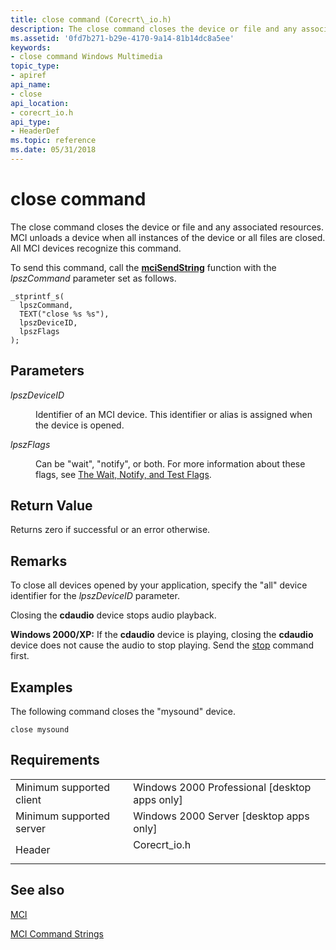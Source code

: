 ```yaml
---
title: close command (Corecrt\_io.h)
description: The close command closes the device or file and any associated resources. MCI unloads a device when all instances of the device or all files are closed. All MCI devices recognize this command.
ms.assetid: '0fd7b271-b29e-4170-9a14-81b14dc8a5ee'
keywords:
- close command Windows Multimedia
topic_type:
- apiref
api_name:
- close
api_location:
- corecrt_io.h
api_type:
- HeaderDef
ms.topic: reference
ms.date: 05/31/2018
---
```


# close command

The close command closes the device or file and any associated resources. MCI unloads a device when all instances of the device or all files are closed. All MCI devices recognize this command.

To send this command, call the [**mciSendString**](https://msdn.microsoft.com/library/Dd757161(v=VS.85).aspx) function with the *lpszCommand* parameter set as follows.

``` syntax
_stprintf_s(
  lpszCommand, 
  TEXT("close %s %s"), 
  lpszDeviceID, 
  lpszFlags
); 
```

## Parameters

<dl> <dt>

<span id="lpszDeviceID"></span><span id="lpszdeviceid"></span><span id="LPSZDEVICEID"></span>*lpszDeviceID*
</dt> <dd>

Identifier of an MCI device. This identifier or alias is assigned when the device is opened.

</dd> <dt>

<span id="lpszFlags"></span><span id="lpszflags"></span><span id="LPSZFLAGS"></span>*lpszFlags*
</dt> <dd>

Can be "wait", "notify", or both. For more information about these flags, see [The Wait, Notify, and Test Flags](the-wait-notify-and-test-flags.md).

</dd> </dl>

## Return Value

Returns zero if successful or an error otherwise.

## Remarks

To close all devices opened by your application, specify the "all" device identifier for the *lpszDeviceID* parameter.

Closing the **cdaudio** device stops audio playback.

**Windows 2000/XP:** If the **cdaudio** device is playing, closing the **cdaudio** device does not cause the audio to stop playing. Send the [stop](stop.md) command first.

## Examples

The following command closes the "mysound" device.

``` syntax
close mysound
```

## Requirements



|                                     |                                                                                          |
|-------------------------------------|------------------------------------------------------------------------------------------|
| Minimum supported client<br/> | Windows 2000 Professional \[desktop apps only\]<br/>                               |
| Minimum supported server<br/> | Windows 2000 Server \[desktop apps only\]<br/>                                     |
| Header<br/>                   | <dl> <dt>Corecrt\_io.h</dt> </dl> |



## See also

<dl> <dt>

[MCI](mci.md)
</dt> <dt>

[MCI Command Strings](mci-command-strings.md)
</dt> </dl>

 

 






